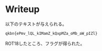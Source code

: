 # Writeup

以下のテキストが与えられる。

```
qkbn{ePmv_lQL_kIMamZ_kQxpMZa_oMb_aW_pIZl}
```

ROT18したところ、フラグが得られた。

<!-- ictf{wHen_dID_cAEseR_cIphERs_gEt_sO_hARd} -->